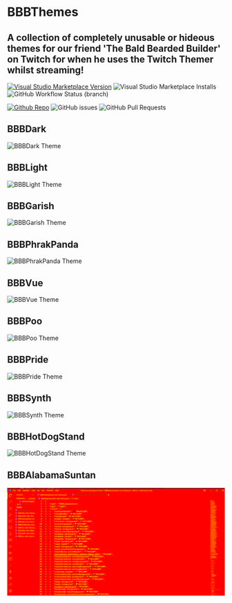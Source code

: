 # BBBThemes

## A collection of completely unusable or hideous themes for our friend 'The Bald Bearded Builder' on Twitch for when he uses the Twitch Themer whilst streaming!

[![Visual Studio Marketplace Version](https://img.shields.io/visual-studio-marketplace/v/cmjchrisjones1.bbbthemes?color=brightgreen&style=for-the-badge)](https://marketplace.visualstudio.com/items?itemName=cmjchrisjones1.bbbthemes)
![Visual Studio Marketplace Installs](https://img.shields.io/visual-studio-marketplace/i/cmjchrisjones1.bbbthemes.svg?style=for-the-badge) ![GitHub Workflow Status (branch)](https://img.shields.io/github/workflow/status/cmjchrisjones/BBBThemes/Deploy%20to%20VS%20Marketplace/master?style=for-the-badge)

[![Github Repo](https://img.shields.io/badge/repo%3A-github-brightgreen?style=for-the-badge)](https://github.com/cmjchrisjones/BBBThemes)
![GitHub issues](https://img.shields.io/github/issues/cmjchrisjones/BBBThemes?style=for-the-badge)
![GitHub Pull Requests](https://img.shields.io/github/issues-pr/cmjchrisjones/BBBThemes?style=for-the-badge)

## BBBDark

![BBBDark Theme](.doc/images/BBBDark.png)

## BBBLight

![BBBLight Theme](.doc/images/BBBLight.png)

## BBBGarish

![BBBGarish Theme](.doc/images/BBBGarish.png)

## BBBPhrakPanda

![BBBPhrakPanda Theme](.doc/images/BBBPhrakPanda.png)

## BBBVue

![BBBVue Theme](.doc/images/BBBVue.png)

## BBBPoo

![BBBPoo Theme](.doc/images/BBBPoo.png)

## BBBPride

![BBBPride Theme](.doc/images/BBBPride.png)

## BBBSynth

![BBBSynth Theme](.doc/images/BBBSynth.png)

## BBBHotDogStand

![BBBHotDogStand Theme](.doc/images/BBBHotDogStand.png)

## BBBAlabamaSuntan
![BBBAlabamaSuntan Theme](./.doc/images/BBBAlabamaSuntan.png)